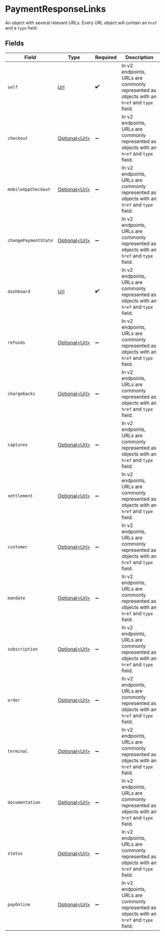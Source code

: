 # PaymentResponseLinks

An object with several relevant URLs. Every URL object will contain an `href` and a `type` field.


## Fields

| Field                                                                                      | Type                                                                                       | Required                                                                                   | Description                                                                                |
| ------------------------------------------------------------------------------------------ | ------------------------------------------------------------------------------------------ | ------------------------------------------------------------------------------------------ | ------------------------------------------------------------------------------------------ |
| `self`                                                                                     | [Url](../../models/components/Url.md)                                                      | :heavy_check_mark:                                                                         | In v2 endpoints, URLs are commonly represented as objects with an `href` and `type` field. |
| `checkout`                                                                                 | [Optional\<Url>](../../models/components/Url.md)                                           | :heavy_minus_sign:                                                                         | In v2 endpoints, URLs are commonly represented as objects with an `href` and `type` field. |
| `mobileAppCheckout`                                                                        | [Optional\<Url>](../../models/components/Url.md)                                           | :heavy_minus_sign:                                                                         | In v2 endpoints, URLs are commonly represented as objects with an `href` and `type` field. |
| `changePaymentState`                                                                       | [Optional\<Url>](../../models/components/Url.md)                                           | :heavy_minus_sign:                                                                         | In v2 endpoints, URLs are commonly represented as objects with an `href` and `type` field. |
| `dashboard`                                                                                | [Url](../../models/components/Url.md)                                                      | :heavy_check_mark:                                                                         | In v2 endpoints, URLs are commonly represented as objects with an `href` and `type` field. |
| `refunds`                                                                                  | [Optional\<Url>](../../models/components/Url.md)                                           | :heavy_minus_sign:                                                                         | In v2 endpoints, URLs are commonly represented as objects with an `href` and `type` field. |
| `chargebacks`                                                                              | [Optional\<Url>](../../models/components/Url.md)                                           | :heavy_minus_sign:                                                                         | In v2 endpoints, URLs are commonly represented as objects with an `href` and `type` field. |
| `captures`                                                                                 | [Optional\<Url>](../../models/components/Url.md)                                           | :heavy_minus_sign:                                                                         | In v2 endpoints, URLs are commonly represented as objects with an `href` and `type` field. |
| `settlement`                                                                               | [Optional\<Url>](../../models/components/Url.md)                                           | :heavy_minus_sign:                                                                         | In v2 endpoints, URLs are commonly represented as objects with an `href` and `type` field. |
| `customer`                                                                                 | [Optional\<Url>](../../models/components/Url.md)                                           | :heavy_minus_sign:                                                                         | In v2 endpoints, URLs are commonly represented as objects with an `href` and `type` field. |
| `mandate`                                                                                  | [Optional\<Url>](../../models/components/Url.md)                                           | :heavy_minus_sign:                                                                         | In v2 endpoints, URLs are commonly represented as objects with an `href` and `type` field. |
| `subscription`                                                                             | [Optional\<Url>](../../models/components/Url.md)                                           | :heavy_minus_sign:                                                                         | In v2 endpoints, URLs are commonly represented as objects with an `href` and `type` field. |
| `order`                                                                                    | [Optional\<Url>](../../models/components/Url.md)                                           | :heavy_minus_sign:                                                                         | In v2 endpoints, URLs are commonly represented as objects with an `href` and `type` field. |
| `terminal`                                                                                 | [Optional\<Url>](../../models/components/Url.md)                                           | :heavy_minus_sign:                                                                         | In v2 endpoints, URLs are commonly represented as objects with an `href` and `type` field. |
| `documentation`                                                                            | [Optional\<Url>](../../models/components/Url.md)                                           | :heavy_minus_sign:                                                                         | In v2 endpoints, URLs are commonly represented as objects with an `href` and `type` field. |
| `status`                                                                                   | [Optional\<Url>](../../models/components/Url.md)                                           | :heavy_minus_sign:                                                                         | In v2 endpoints, URLs are commonly represented as objects with an `href` and `type` field. |
| `payOnline`                                                                                | [Optional\<Url>](../../models/components/Url.md)                                           | :heavy_minus_sign:                                                                         | In v2 endpoints, URLs are commonly represented as objects with an `href` and `type` field. |